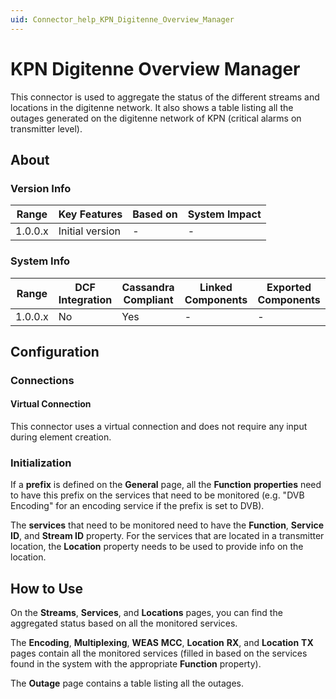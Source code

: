 ```yaml
---
uid: Connector_help_KPN_Digitenne_Overview_Manager
---
```


# KPN Digitenne Overview Manager

This connector is used to aggregate the status of the different streams and locations in the digitenne network. It also shows a table listing all the outages generated on the digitenne network of KPN (critical alarms on transmitter level).

## About

### Version Info

| **Range** | **Key Features** | **Based on** | **System Impact** |
|-----------|------------------|--------------|-------------------|
| 1.0.0.x   | Initial version  | \-           | \-                |

### System Info

| **Range** | **DCF Integration** | **Cassandra Compliant** | **Linked Components** | **Exported Components** |
|-----------|---------------------|-------------------------|-----------------------|-------------------------|
| 1.0.0.x   | No                  | Yes                     | \-                    | \-                      |

## Configuration

### Connections

#### Virtual Connection

This connector uses a virtual connection and does not require any input during element creation.

### Initialization

If a **prefix** is defined on the **General** page, all the **Function** **properties** need to have this prefix on the services that need to be monitored (e.g. "DVB Encoding" for an encoding service if the prefix is set to DVB).

The **services** that need to be monitored need to have the **Function**, **Service ID**, and **Stream ID** property. For the services that are located in a transmitter location, the **Location** property needs to be used to provide info on the location.

## How to Use

On the **Streams**, **Services**, and **Locations** pages, you can find the aggregated status based on all the monitored services.

The **Encoding**, **Multiplexing**, **WEAS** **MCC**, **Location** **RX**, and **Location** **TX** pages contain all the monitored services (filled in based on the services found in the system with the appropriate **Function** property).

The **Outage** page contains a table listing all the outages.
